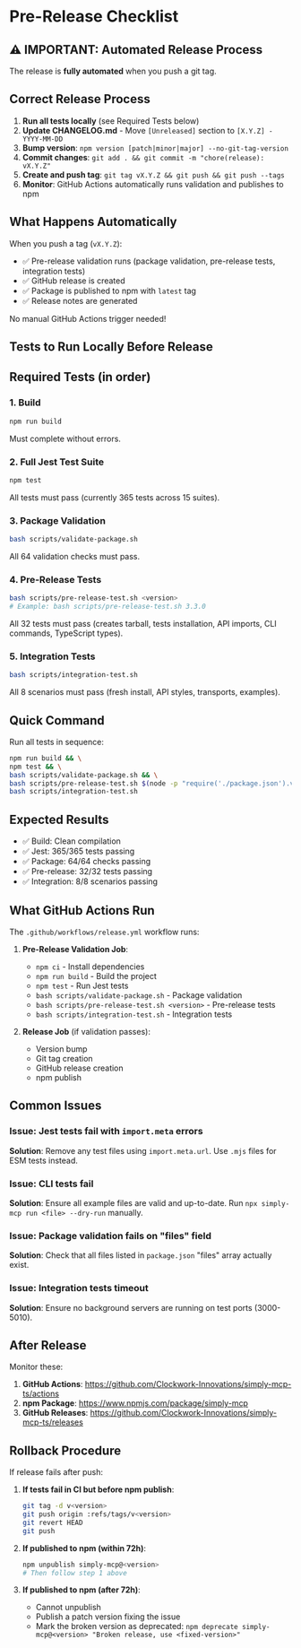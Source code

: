 # Pre-Release Checklist

## ⚠️ IMPORTANT: Automated Release Process

The release is **fully automated** when you push a git tag.

## Correct Release Process

1. **Run all tests locally** (see Required Tests below)
2. **Update CHANGELOG.md** - Move `[Unreleased]` section to `[X.Y.Z] - YYYY-MM-DD`
3. **Bump version**: `npm version [patch|minor|major] --no-git-tag-version`
4. **Commit changes**: `git add . && git commit -m "chore(release): vX.Y.Z"`
5. **Create and push tag**: `git tag vX.Y.Z && git push && git push --tags`
6. **Monitor**: GitHub Actions automatically runs validation and publishes to npm

## What Happens Automatically

When you push a tag (`vX.Y.Z`):
- ✅ Pre-release validation runs (package validation, pre-release tests, integration tests)
- ✅ GitHub release is created
- ✅ Package is published to npm with `latest` tag
- ✅ Release notes are generated

No manual GitHub Actions trigger needed!

## Tests to Run Locally Before Release

## Required Tests (in order)

### 1. Build
```bash
npm run build
```
Must complete without errors.

### 2. Full Jest Test Suite
```bash
npm test
```
All tests must pass (currently 365 tests across 15 suites).

### 3. Package Validation
```bash
bash scripts/validate-package.sh
```
All 64 validation checks must pass.

### 4. Pre-Release Tests
```bash
bash scripts/pre-release-test.sh <version>
# Example: bash scripts/pre-release-test.sh 3.3.0
```
All 32 tests must pass (creates tarball, tests installation, API imports, CLI commands, TypeScript types).

### 5. Integration Tests
```bash
bash scripts/integration-test.sh
```
All 8 scenarios must pass (fresh install, API styles, transports, examples).

## Quick Command

Run all tests in sequence:

```bash
npm run build && \
npm test && \
bash scripts/validate-package.sh && \
bash scripts/pre-release-test.sh $(node -p "require('./package.json').version") && \
bash scripts/integration-test.sh
```

## Expected Results

- ✅ Build: Clean compilation
- ✅ Jest: 365/365 tests passing
- ✅ Package: 64/64 checks passing
- ✅ Pre-release: 32/32 tests passing
- ✅ Integration: 8/8 scenarios passing

## What GitHub Actions Run

The `.github/workflows/release.yml` workflow runs:

1. **Pre-Release Validation Job**:
   - `npm ci` - Install dependencies
   - `npm run build` - Build the project
   - `npm test` - Run Jest tests
   - `bash scripts/validate-package.sh` - Package validation
   - `bash scripts/pre-release-test.sh <version>` - Pre-release tests
   - `bash scripts/integration-test.sh` - Integration tests

2. **Release Job** (if validation passes):
   - Version bump
   - Git tag creation
   - GitHub release creation
   - npm publish

## Common Issues

### Issue: Jest tests fail with `import.meta` errors
**Solution**: Remove any test files using `import.meta.url`. Use `.mjs` files for ESM tests instead.

### Issue: CLI tests fail
**Solution**: Ensure all example files are valid and up-to-date. Run `npx simply-mcp run <file> --dry-run` manually.

### Issue: Package validation fails on "files" field
**Solution**: Check that all files listed in `package.json` "files" array actually exist.

### Issue: Integration tests timeout
**Solution**: Ensure no background servers are running on test ports (3000-5010).

## After Release

Monitor these:

1. **GitHub Actions**: https://github.com/Clockwork-Innovations/simply-mcp-ts/actions
2. **npm Package**: https://www.npmjs.com/package/simply-mcp
3. **GitHub Releases**: https://github.com/Clockwork-Innovations/simply-mcp-ts/releases

## Rollback Procedure

If release fails after push:

1. **If tests fail in CI but before npm publish**:
   ```bash
   git tag -d v<version>
   git push origin :refs/tags/v<version>
   git revert HEAD
   git push
   ```

2. **If published to npm (within 72h)**:
   ```bash
   npm unpublish simply-mcp@<version>
   # Then follow step 1 above
   ```

3. **If published to npm (after 72h)**:
   - Cannot unpublish
   - Publish a patch version fixing the issue
   - Mark the broken version as deprecated: `npm deprecate simply-mcp@<version> "Broken release, use <fixed-version>"`
